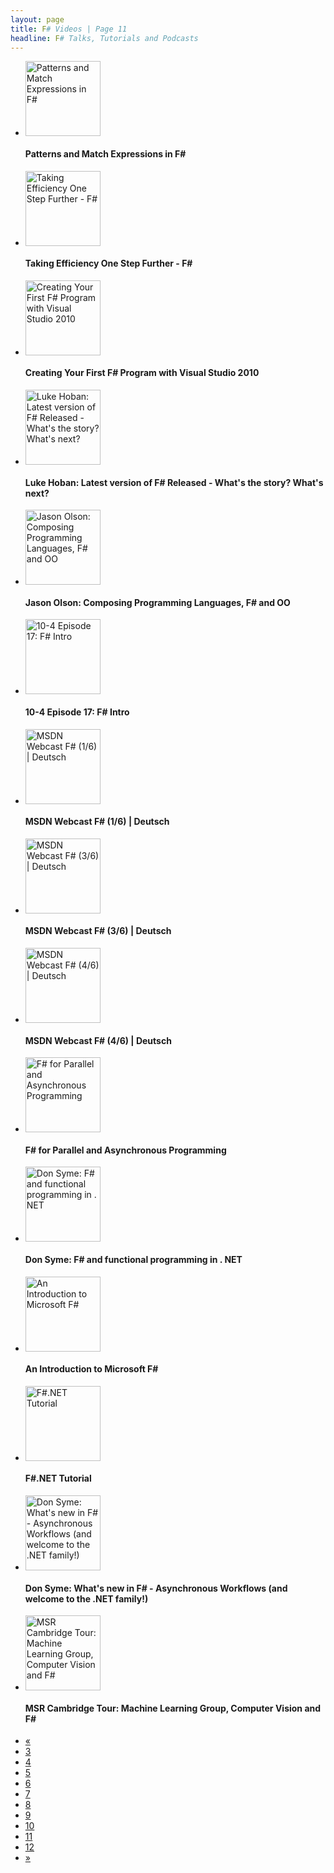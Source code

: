 ```yaml
---
layout: page
title: F# Videos | Page 11
headline: F# Talks, Tutorials and Podcasts
---
```


<div>
  <div class="row-fluid">
    <ul class="thumbnails">
      <li class="span4">
        <div class="thumbnail" style="border: none;">
          <a href="http://channel9.msdn.com/Blogs/kmcgrath/Patterns-and-Match-Expressions-in-F">
            <img src="http://ecn.channel9.msdn.com/o9/previewImages/220/477128_220x165.jpg" alt="Patterns and Match Expressions in F#" style="height: 120px;" />
          </a>
          <h4>Patterns and Match Expressions in F#</h4>
        </div>
      </li>
      <li class="span4">
        <div class="thumbnail" style="border: none;">
          <a href="http://channel9.msdn.com/Blogs/matthijs/Taking-Efficiency-One-Step-Further-FSharp">
            <img src="http://ecn.channel9.msdn.com/o9/previewImages/220/472546_220x165.jpg" alt="Taking Efficiency One Step Further - F#" style="height: 120px;" />
          </a>
          <h4>Taking Efficiency One Step Further - F#</h4>
        </div>
      </li>
      <li class="span4">
        <div class="thumbnail" style="border: none;">
          <a href="http://channel9.msdn.com/Blogs/kmcgrath/Creating-Your-First-FSharp-Program-with-Visual-Studio-2010">
            <img src="http://ecn.channel9.msdn.com/o9/previewImages/220/472134_220x165.jpg" alt="Creating Your First F# Program with Visual Studio 2010" style="height: 120px;" />
          </a>
          <h4>Creating Your First F# Program with Visual Studio 2010</h4>
        </div>
      </li>
    </ul>
  </div>
  <div class="row-fluid">
    <ul class="thumbnails">
      <li class="span4">
        <div class="thumbnail" style="border: none;">
          <a href="http://channel9.msdn.com/Blogs/Charles/Luke-Hoban-Latest-version-of-F-Released-Whats-the-story-Whats-next">
            <img src="http://ecn.channel9.msdn.com/o9/previewImages/220/469468_220x165.jpg" alt="Luke Hoban: Latest version of F# Released - What's the story? What's next?" style="height: 120px;" />
          </a>
          <h4>Luke Hoban: Latest version of F# Released - What's the story? What's next?</h4>
        </div>
      </li>
      <li class="span4">
        <div class="thumbnail" style="border: none;">
          <a href="http://channel9.msdn.com/Blogs/Charles/Jason-Olson-Composing-Programming-Languages-F-and-OO">
            <img src="http://ecn.channel9.msdn.com/o9/previewImages/220/466961_220x165.jpg" alt="Jason Olson: Composing Programming Languages, F# and OO" style="height: 120px;" />
          </a>
          <h4>Jason Olson: Composing Programming Languages, F# and OO</h4>
        </div>
      </li>
      <li class="span4">
        <div class="thumbnail" style="border: none;">
          <a href="http://channel9.msdn.com/Shows/10-4/10-4-Episode-17-F-Intro">
            <img src="http://ecn.channel9.msdn.com/o9/previewImages/220/467545_220x165.jpg" alt="10-4 Episode 17: F# Intro" style="height: 120px;" />
          </a>
          <h4>10-4 Episode 17: F# Intro</h4>
        </div>
      </li>
    </ul>
  </div>
  <div class="row-fluid">
    <ul class="thumbnails">
      <li class="span4">
        <div class="thumbnail" style="border: none;">
          <a href="http://www.youtube.com/watch?v=1qU7oWHvRKs">
            <img src="http://i2.ytimg.com/vi/1qU7oWHvRKs/mqdefault.jpg" alt="MSDN Webcast F# (1/6) | Deutsch" style="height: 120px;" />
          </a>
          <h4>MSDN Webcast F# (1/6) | Deutsch</h4>
        </div>
      </li>
      <li class="span4">
        <div class="thumbnail" style="border: none;">
          <a href="http://www.youtube.com/watch?v=j9d_W_AD9Oc">
            <img src="http://i3.ytimg.com/vi/j9d_W_AD9Oc/mqdefault.jpg" alt="MSDN Webcast F# (3/6) | Deutsch" style="height: 120px;" />
          </a>
          <h4>MSDN Webcast F# (3/6) | Deutsch</h4>
        </div>
      </li>
      <li class="span4">
        <div class="thumbnail" style="border: none;">
          <a href="http://www.youtube.com/watch?v=7dLsNswEeAY">
            <img src="http://i4.ytimg.com/vi/7dLsNswEeAY/mqdefault.jpg" alt="MSDN Webcast F# (4/6) | Deutsch" style="height: 120px;" />
          </a>
          <h4>MSDN Webcast F# (4/6) | Deutsch</h4>
        </div>
      </li>
    </ul>
  </div>
  <div class="row-fluid">
    <ul class="thumbnails">
      <li class="span4">
        <div class="thumbnail" style="border: none;">
          <a href="http://www.microsoftpdc.com/2009/FT20">
            <img src="http://i.msdn.microsoft.com/ff759495.pap_150x113(en-us).jpg" alt="F# for Parallel and Asynchronous Programming" style="height: 120px;" />
          </a>
          <h4>F# for Parallel and Asynchronous Programming</h4>
        </div>
      </li>
      <li class="span4">
        <div class="thumbnail" style="border: none;">
          <a href="http://channel9.msdn.com/Blogs/martinesmann/Don-Syme-FSharp-and-functional-programming-in-NET">
            <img src="http://ecn.channel9.msdn.com/o9/previewImages/220/462983_220x165.jpg" alt="Don Syme: F# and functional programming in . NET" style="height: 120px;" />
          </a>
          <h4>Don Syme: F# and functional programming in . NET</h4>
        </div>
      </li>
      <li class="span4">
        <div class="thumbnail" style="border: none;">
          <a href="http://channel9.msdn.com/blogs/pdc2008/tl11">
            <img src="http://i.msdn.microsoft.com/ff759495.introduction_150x113(en-us).jpg" alt="An Introduction to Microsoft F#" style="height: 120px;" />
          </a>
          <h4>An Introduction to Microsoft F#</h4>
        </div>
      </li>
    </ul>
  </div>
  <div class="row-fluid">
    <ul class="thumbnails">
      <li class="span4">
        <div class="thumbnail" style="border: none;">
          <a href="http://www.youtube.com/watch?v=QIBSbNaw69U">
            <img src="http://i2.ytimg.com/vi/QIBSbNaw69U/mqdefault.jpg" alt="F#.NET Tutorial" style="height: 120px;" />
          </a>
          <h4>F#.NET Tutorial</h4>
        </div>
      </li>
      <li class="span4">
        <div class="thumbnail" style="border: none;">
          <a href="http://channel9.msdn.com/Blogs/Charles/Don-Syme-Whats-new-in-F-Asynchronous-Workflows-and-welcome-to-the-NET-family">
            <img src="http://ecn.channel9.msdn.com/o9/previewImages/220/249559_220x165.jpg" alt="Don Syme: What's new in F# - Asynchronous Workflows (and welcome to the .NET family!)" style="height: 120px;" />
          </a>
          <h4>Don Syme: What's new in F# - Asynchronous Workflows (and welcome to the .NET family!)</h4>
        </div>
      </li>
      <li class="span4">
        <div class="thumbnail" style="border: none;">
          <a href="http://channel9.msdn.com/Blogs/Charles/MSR-Cambridge-Tour-Machine-Learning-Group-Computer-Vision-and-F">
            <img src="http://ecn.channel9.msdn.com/o9/previewImages/220/231745_220x165.jpg" alt="MSR Cambridge Tour: Machine Learning Group, Computer Vision and F#" style="height: 120px;" />
          </a>
          <h4>MSR Cambridge Tour: Machine Learning Group, Computer Vision and F#</h4>
        </div>
      </li>
    </ul>
  </div>
  <div class="pagination pagination-centered">
    <ul>
      <li>
        <a href="10">«</a>
      </li>
      <li>
        <a href="3">3</a>
      </li>
      <li>
        <a href="4">4</a>
      </li>
      <li>
        <a href="5">5</a>
      </li>
      <li>
        <a href="6">6</a>
      </li>
      <li>
        <a href="7">7</a>
      </li>
      <li>
        <a href="8">8</a>
      </li>
      <li>
        <a href="9">9</a>
      </li>
      <li>
        <a href="10">10</a>
      </li>
      <li class="active">
        <a href="11">11</a>
      </li>
      <li>
        <a href="12">12</a>
      </li>
      <li>
        <a href="12">»</a>
      </li>
    </ul>
  </div>
</div>
